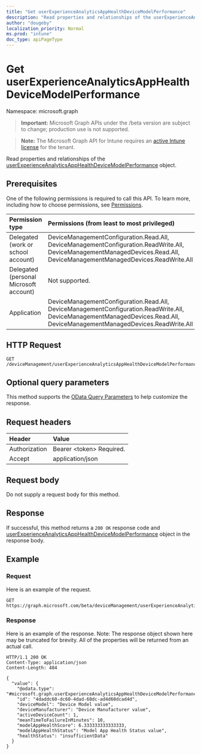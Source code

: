 ```yaml
---
title: "Get userExperienceAnalyticsAppHealthDeviceModelPerformance"
description: "Read properties and relationships of the userExperienceAnalyticsAppHealthDeviceModelPerformance object."
author: "dougeby"
localization_priority: Normal
ms.prod: "intune"
doc_type: apiPageType
---
```


# Get userExperienceAnalyticsAppHealthDeviceModelPerformance

Namespace: microsoft.graph

> **Important:** Microsoft Graph APIs under the /beta version are subject to change; production use is not supported.

> **Note:** The Microsoft Graph API for Intune requires an [active Intune license](https://go.microsoft.com/fwlink/?linkid=839381) for the tenant.

Read properties and relationships of the [userExperienceAnalyticsAppHealthDeviceModelPerformance](../resources/intune-devices-userexperienceanalyticsapphealthdevicemodelperformance.md) object.

## Prerequisites
One of the following permissions is required to call this API. To learn more, including how to choose permissions, see [Permissions](/graph/permissions-reference).

|Permission type|Permissions (from least to most privileged)|
|:---|:---|
|Delegated (work or school account)|DeviceManagementConfiguration.Read.All, DeviceManagementConfiguration.ReadWrite.All, DeviceManagementManagedDevices.Read.All, DeviceManagementManagedDevices.ReadWrite.All|
|Delegated (personal Microsoft account)|Not supported.|
|Application|DeviceManagementConfiguration.Read.All, DeviceManagementConfiguration.ReadWrite.All, DeviceManagementManagedDevices.Read.All, DeviceManagementManagedDevices.ReadWrite.All|

## HTTP Request
<!-- {
  "blockType": "ignored"
}
-->
``` http
GET /deviceManagement/userExperienceAnalyticsAppHealthDeviceModelPerformance/{userExperienceAnalyticsAppHealthDeviceModelPerformanceId}
```

## Optional query parameters
This method supports the [OData Query Parameters](/graph/query-parameters) to help customize the response.

## Request headers
|Header|Value|
|:---|:---|
|Authorization|Bearer &lt;token&gt; Required.|
|Accept|application/json|

## Request body
Do not supply a request body for this method.

## Response
If successful, this method returns a `200 OK` response code and [userExperienceAnalyticsAppHealthDeviceModelPerformance](../resources/intune-devices-userexperienceanalyticsapphealthdevicemodelperformance.md) object in the response body.

## Example

### Request
Here is an example of the request.
``` http
GET https://graph.microsoft.com/beta/deviceManagement/userExperienceAnalyticsAppHealthDeviceModelPerformance/{userExperienceAnalyticsAppHealthDeviceModelPerformanceId}
```

### Response
Here is an example of the response. Note: The response object shown here may be truncated for brevity. All of the properties will be returned from an actual call.
``` http
HTTP/1.1 200 OK
Content-Type: application/json
Content-Length: 484

{
  "value": {
    "@odata.type": "#microsoft.graph.userExperienceAnalyticsAppHealthDeviceModelPerformance",
    "id": "4daddc60-dc60-4dad-60dc-ad4d60dcad4d",
    "deviceModel": "Device Model value",
    "deviceManufacturer": "Device Manufacturer value",
    "activeDeviceCount": 1,
    "meanTimeToFailureInMinutes": 10,
    "modelAppHealthScore": 6.333333333333333,
    "modelAppHealthStatus": "Model App Health Status value",
    "healthStatus": "insufficientData"
  }
}
```







